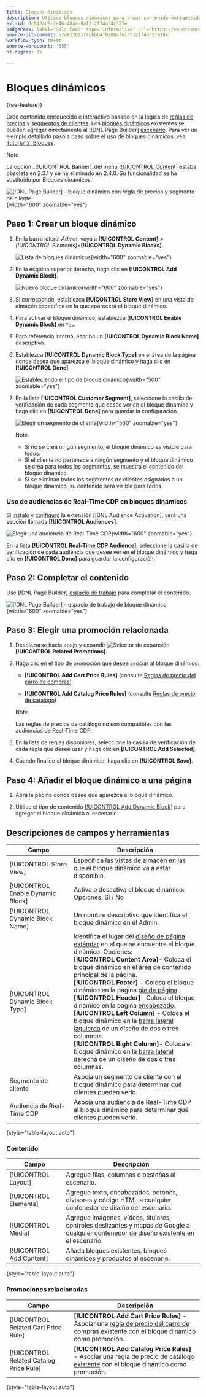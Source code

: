 ```yaml
---
title: Bloques dinámicos
description: Utilice bloques dinámicos para crear contenido enriquecido e interactivo que se base en la lógica de las reglas de precios y los segmentos de clientes.
exl-id: 0c842ad9-2e46-48aa-9a12-2f74a54c352e
badgePaas: label="Solo PaaS" type="Informative" url="https://experienceleague.adobe.com/en/docs/commerce/user-guides/product-solutions" tooltip="Se aplica solo a proyectos de Adobe Commerce en la nube (infraestructura PaaS administrada por Adobe) y a proyectos locales."
source-git-commit: 57a913b21f4cbbb4f0800afe13012ff46d578f8e
workflow-type: tm+mt
source-wordcount: '655'
ht-degree: 0%

---
```


# Bloques dinámicos

{{ee-feature}}

Cree contenido enriquecido e interactivo basado en la lógica de [reglas de precios](../merchandising-promotions/introduction.md#price-rules) y [segmentos de clientes](../customers/customer-segments.md). Los [bloques dinámicos](../page-builder/dynamic-block.md) existentes se pueden agregar directamente al [!DNL Page Builder] [escenario](../page-builder/workspace.md). Para ver un ejemplo detallado paso a paso sobre el uso de bloques dinámicos, vea [Tutorial 2: Bloques](../page-builder/2-blocks.md).

>[!NOTE]
>
>La opción _[!UICONTROL Banner]_del menú [[!UICONTROL Content]](content-menu.md) estaba obsoleta en 2.3.1 y se ha eliminado en 2.4.0. Su funcionalidad se ha sustituido por Bloques dinámicos.

![[!DNL Page Builder] - bloque dinámico con regla de precios y segmento de cliente](../page-builder/assets/pb-tutorial2-dynamic-block-storefront.png){width="600" zoomable="yes"}

## Paso 1: Crear un bloque dinámico

1. En la barra lateral _Admin_, vaya a **[!UICONTROL Content]** > _[!UICONTROL Elements]_>**[!UICONTROL Dynamic Blocks]**.

   ![Lista de bloques dinámicos](../page-builder/assets/pb-tutorial2-block-dynamic-add.png){width="600" zoomable="yes"}

1. En la esquina superior derecha, haga clic en **[!UICONTROL Add Dynamic Block]**.

   ![Nuevo bloque dinámico](../page-builder/assets/pb-tutorial2-block-dynamic-new.png){width="600" zoomable="yes"}

1. Si corresponde, establezca **[!UICONTROL Store View]** en una vista de almacén específica en la que aparecerá el bloque dinámico.

1. Para activar el bloque dinámico, establezca **[!UICONTROL Enable Dynamic Block]** en `Yes`.

1. Para referencia interna, escriba un **[!UICONTROL Dynamic Block Name]** descriptivo.

1. Establezca **[!UICONTROL Dynamic Block Type]** en el área de la página donde desea que aparezca el bloque dinámico y haga clic en **[!UICONTROL Done]**.

   ![Estableciendo el tipo de bloque dinámico](../page-builder/assets/pb-dynamic-block-type.png){width="500" zoomable="yes"}

1. En la lista **[!UICONTROL Customer Segment]**, seleccione la casilla de verificación de cada segmento que desee ver en el bloque dinámico y haga clic en **[!UICONTROL Done]** para guardar la configuración.

   ![Elegir un segmento de cliente](../page-builder/assets/pb-dynamic-block-customer-segment.png){width="500" zoomable="yes"}

   >[!NOTE]
   >
   >- Si no se crea ningún segmento, el bloque dinámico es visible para todos.
   >- Si el cliente no pertenece a ningún segmento y el bloque dinámico se crea para todos los segmentos, se muestra el contenido del bloque dinámico.
   >- Si se eliminan todos los segmentos de clientes asignados a un bloque dinámico, su contenido será visible para todos.

### Uso de audiencias de Real-Time CDP en bloques dinámicos

Si [instaló](../customers/audience-activation.md#install-the-extension) y [configuró](../customers/audience-activation.md#configure-the-extension) la extensión [!DNL Audience Activation], verá una sección llamada **[!UICONTROL Audiences]**.

![Elegir una audiencia de Real-Time CDP](./assets/dynamic-block-rtcdp.png){width="600" zoomable="yes"}

En la lista **[!UICONTROL Real-Time CDP Audience]**, seleccione la casilla de verificación de cada audiencia que desee ver en el bloque dinámico y haga clic en **[!UICONTROL Done]** para guardar la configuración.

## Paso 2: Completar el contenido

Use [!DNL Page Builder] [espacio de trabajo](../page-builder/workspace.md) para completar el contenido.

![[!DNL Page Builder] - espacio de trabajo de bloque dinámico](../page-builder/assets/pb-dynamic-block-workspace.png){width="600" zoomable="yes"}

## Paso 3: Elegir una promoción relacionada

1. Desplazarse hacia abajo y expandir ![Selector de expansión](../assets/icon-display-expand.png) **[!UICONTROL Related Promotions]**.

1. Haga clic en el tipo de promoción que desee asociar al bloque dinámico:

   - **[!UICONTROL Add Cart Price Rules]** (consulte [Reglas de precio del carro de compras](../merchandising-promotions/price-rules-cart.md))

   - **[!UICONTROL Add Catalog Price Rules]** (consulte [Reglas de precio de catálogo](../merchandising-promotions/price-rules-catalog.md))

   >[!NOTE]
   >
   >Las reglas de precios de catálogo no son compatibles con las audiencias de Real-Time CDP.

1. En la lista de reglas disponibles, seleccione la casilla de verificación de cada regla que desee usar y haga clic en **[!UICONTROL Add Selected]**.

1. Cuando finalice el bloque dinámico, haga clic en **[!UICONTROL Save]**.

## Paso 4: Añadir el bloque dinámico a una página

1. Abra la página donde desee que aparezca el bloque dinámico.

1. Utilice el tipo de contenido [[!UICONTROL Add Dynamic Block]](../page-builder/dynamic-block.md) para agregar el bloque dinámico al escenario.

## Descripciones de campos y herramientas

| Campo | Descripción |
|--- |--- |
| [!UICONTROL Store View] | Especifica las vistas de almacén en las que el bloque dinámico va a estar disponible. |
| [!UICONTROL Enable Dynamic Block] | Activa o desactiva el bloque dinámico. Opciones: Sí / No |
| [!UICONTROL Dynamic Block Name] | Un nombre descriptivo que identifica el bloque dinámico en el Admin. |
| [!UICONTROL Dynamic Block Type] | Identifica el lugar del [diseño de página estándar](layout-updates.md) en el que se encuentra el bloque dinámico. Opciones: <br/>**[!UICONTROL Content Area]**- Coloca el bloque dinámico en el [área de contenido](layout-updates.md) principal de la página.<br/>**[!UICONTROL Footer]** - Coloca el bloque dinámico en la página [pie de página](page-setup.md#footer). <br/>**[!UICONTROL Header]**- Coloca el bloque dinámico en la página [encabezado](page-setup.md#header).<br/>**[!UICONTROL Left Column]** - Coloca el bloque dinámico en la [barra lateral izquierda](page-layout.md#standard-page-layouts) de un diseño de dos o tres columnas. <br/>**[!UICONTROL Right Column]**- Coloca el bloque dinámico en la [barra lateral derecha](page-layout.md#standard-page-layouts) de un diseño de dos o tres columnas. |
| Segmento de cliente | Asocia un segmento de cliente con el bloque dinámico para determinar qué clientes pueden verlo. |
| Audiencia de Real-Time CDP | Asocia una [audiencia de Real-Time CDP](../customers/audience-activation.md) al bloque dinámico para determinar qué clientes pueden verlo. |

{style="table-layout:auto"}

### Contenido

| Campo | Descripción |
|--- |--- |
| [!UICONTROL Layout] | Agregue filas, columnas o pestañas al escenario. |
| [!UICONTROL Elements] | Agregue texto, encabezados, botones, divisores y código HTML a cualquier contenedor de diseño del escenario. |
| [!UICONTROL Media] | Agregue imágenes, vídeos, titulares, controles deslizantes y mapas de Google a cualquier contenedor de diseño existente en el escenario. |
| [!UICONTROL Add Content] | Añada bloques existentes, bloques dinámicos y productos al escenario. |

{style="table-layout:auto"}

### Promociones relacionadas

| Campo | Descripción |
|--- |--- |
| [!UICONTROL Related Cart Price Rule] | **[!UICONTROL Add Cart Price Rules]** - Asociar una [regla de precio del carro de compras](../merchandising-promotions/price-rules-cart.md) existente con el bloque dinámico como promoción. |
| [!UICONTROL Related Catalog Price Rule] | **[!UICONTROL Add Catalog Price Rules]** - Asociar una regla de precio de catálogo [existente](../merchandising-promotions/price-rules-catalog.md) con el bloque dinámico como promoción. |

{style="table-layout:auto"}
